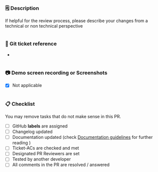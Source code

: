 ### 🗒 Description

If helpful for the review process, please describe your changes from a technical or non technical perspective

#
### 🎫 Git ticket reference

- 

#
### 📷 Demo screen recording or Screenshots

- [x] Not applicable

# 
### 📋 Checklist

You may remove tasks that do not make sense in this PR.

- [ ] GitHub **labels** are assigned
- [ ] Changelog updated
- [ ] Documentation updated (check [Documentation guidelines](../doc/guidelines/doc_guidelines.md) for further reading )
- [ ] Ticket-ACs are checked and met
- [ ] Designated PR Reviewers are set
- [ ] Tested by another developer
- [ ] All comments in the PR are resolved / answered
#
